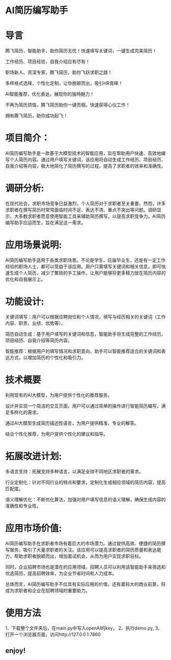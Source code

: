 # AI简历编写助手

# 导言

腾飞简历，智能助手，助你简历无忧！快速填写关键词，一键生成完美简历！

工作经历、项目经验，自我介绍应有尽有！

职场新人、资深专家，腾飞简历，助你飞跃求职之路！

多样格式选择，个性化定制，让你脱颖而出，吸引HR青睐！

AI智能推荐，优化表达，展现你的独特魅力！

不再为简历烦恼，腾飞简历助你一键亮相，快速获得心仪工作！

拥有腾飞简历，助你成功起飞！


# 项目简介：

AI简历编写助手是一款基于大模型技术的智能应用，旨在帮助用户快速、高效地编写个人简历内容。通过用户填写关键词，该应用将自动生成工作经历、项目经历、自我介绍等内容，极大地简化了简历撰写的过程，提高了求职者的效率和准确性。

# 调研分析:

在现代社会，求职市场竞争日益激烈，个人简历对于求职者至关重要。然而，许多求职者在撰写简历时常常面临时间不足、表达不清、重点不突出等问题。调研显示，大多数求职者愿意使用智能工具来辅助简历撰写，以提高求职竞争力。AI简历编写助手应运而生，旨在满足这一需求。

# 应用场景说明:

AI简历编写助手适用于各类求职场景。不论是学生、应届毕业生，还是有一定工作经验的职场人士，都可以受益于该应用。用户只需填写关键词和相关信息，即可快速生成个人简历，减少了繁琐的手工操作，让用户能够将更多精力放在简历内容的优化和自我展示上。

# 功能设计:

关键词填写：用户可以根据应聘岗位和个人情况，填写与经历相关的关键词（工作内容、职责、业绩、优势等）。

简历自动生成：基于用户填写的关键词和信息，智能助手将生成完整的工作经历、项目经历、自我介绍等简历内容。

智能推荐：根据用户的填写情况和求职意向，助手可以智能推荐适合的关键词和表达方式，以增加简历的个性化和吸引力。

# 技术概要

利用现有的AI大模型，为用户提供个性化的推荐服务。

设计并实现一个简洁的交互页面，用户可以通过简单的操作进行智能简历编写，满足多样化的需求。

通过AI大模型生成简历描述性语言，为用户提供精准、专业的解答。

结合个性化推荐，为用户提供个性化的建议和指导。

# 拓展改进计划:

多语言支持：拓展支持多种语言，以满足全球不同地区求职者的需求。

行业定制化：针对不同行业的特点和要求，定制化生成相应领域的简历内容，提高匹配度。

语义理解优化：不断优化算法，加强对用户填写信息的语义理解，确保生成内容的准确性和专业性。


# 应用市场价值:
AI简历编写助手在求职者市场有着巨大的市场潜力。通过提供高效、便捷的简历撰写服务，吸引了大量求职者的关注。该应用可以提高求职者的简历质量和表达能力，帮助求职者脱颖而出，增加面试机会，从而为用户实现求职目标。

同时，企业招聘市场也是潜在的应用领域。招聘人员可以利用该智能助手来筛选和优选简历，提高招聘效率，为企业节省时间和人力成本。

总体而言，AI简历编写助手不仅具有实际应用的价值，还有着较大的商业前景，将成为求职者和企业在招聘领域的重要助力。


# 使用方法

1、下载整个文件夹后，在main.py中写入openAI的key，
2、执行demo.py,
3、打开一个浏览器页面，访问http://127.0.0.1:7860

## enjoy!
